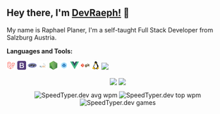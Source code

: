 ## Hey there, I'm [DevRaeph!](https://devraeph.com) 👋

My name is Raphael Planer, I'm a self-taught Full Stack Developer from Salzburg Austria.

**Languages and Tools:**  

<code><img height="20" src="https://raw.githubusercontent.com/github/explore/56a826d05cf762b2b50ecbe7d492a839b04f3fbf/topics/laravel/laravel.png"></code>
<code><img height="20" src="https://raw.githubusercontent.com/github/explore/80688e429a7d4ef2fca1e82350fe8e3517d3494d/topics/bootstrap/bootstrap.png"></code>
<code><img height="20" src="https://raw.githubusercontent.com/github/explore/ccc16358ac4530c6a69b1b80c7223cd2744dea83/topics/php/php.png"></code>
<code><img height="20" src="https://raw.githubusercontent.com/github/explore/80688e429a7d4ef2fca1e82350fe8e3517d3494d/topics/mysql/mysql.png"></code>
<code><img height="20" src="https://raw.githubusercontent.com/github/explore/80688e429a7d4ef2fca1e82350fe8e3517d3494d/topics/nodejs/nodejs.png"></code>
<code><img height="20" src="https://raw.githubusercontent.com/github/explore/80688e429a7d4ef2fca1e82350fe8e3517d3494d/topics/webpack/webpack.png"></code>
<code><img height="20" src="https://raw.githubusercontent.com/github/explore/80688e429a7d4ef2fca1e82350fe8e3517d3494d/topics/vue/vue.png"></code>
<code><img height="20" src="https://raw.githubusercontent.com/github/explore/80688e429a7d4ef2fca1e82350fe8e3517d3494d/topics/git/git.png"></code>
<code><img height="20" src="https://raw.githubusercontent.com/github/explore/80688e429a7d4ef2fca1e82350fe8e3517d3494d/topics/linux/linux.png"></code>
<code><img height="20" src="https://komarev.com/ghpvc/?username=DevRaeph&color=blue"></code>
<br>
<p align="center">
<img height="170em" src="https://github-readme-stats.vercel.app/api?username=DevRaeph&count_private=true&theme=vue-dark" align = "center"/>
<img height="170em" src="https://github-readme-stats.vercel.app/api/wakatime?username=DevRaeph&layout=compact&theme=vue-dark" align = "center"/>
</p>

<p align="center">
<img src="https://api.speedtyper.dev/users/DevRaeph/badges/averagewpm" alt="SpeedTyper.dev avg wpm" height="25">
<img src="https://api.speedtyper.dev/users/DevRaeph/badges/topwpm" alt="SpeedTyper.dev top wpm" height="25">
<img src="https://api.speedtyper.dev/users/DevRaeph/badges/gamecount" alt="SpeedTyper.dev games" height="25">

</p>
